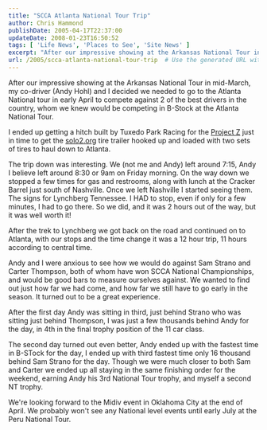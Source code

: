 ```yaml
---
title: "SCCA Atlanta National Tour Trip"
author: Chris Hammond
publishDate: 2005-04-17T22:37:00
updateDate: 2008-01-23T16:50:52
tags: [ 'Life News', 'Places to See', 'Site News' ]
excerpt: "After our impressive showing at the Arkansas National Tour in mid-March, my co-driver (Andy Hohl) and I decided we needed to go to the Atlanta National tour in early April to compete against 2 of the best drivers in the country, whom we knew would be competing in B-Stock at the Atlanta National Tour. I ended up getting a hitch built by Tuxedo Park Racing for the Project Z just in time to get the solo2.org tire trailer hooked up and loaded with two sets of tires to haul down to Atlanta.  The trip down was interesting. We (not me and Andy) left around 7:15, Andy I believe left around 8:30 or 9am on Friday morning. On the way down we stopped a few times for gas and restrooms, along with lunch at the Cracker Barrel just south of Nashville. Once we left Nashville I started seeing them. The signs for Lynchberg Tennessee. I HAD to stop, even if only for a few minutes, I had to go there. So we did, and it was 2 hours out of the way, but it was well worth it!    After the trek to Lynchberg we got back on the road and continued on to Atlanta, with our stops and the time change it was a 12 hour trip, 11 hours according to central time.  Andy and I were anxious to see how we would do against Sam Strano and Carter Thompson, both of whom have won SCCA National Championships, and would be good bars to measure ourselves against. We wanted to find out just how far we had come, and how far we still have to go early in the season. It turned out to be a great experience. After the first day Andy was sitting in third, just behind&nbsp;Strano who was sitting just behind Thompson, I was just a few thousands behind Andy for the day, in 4th in the final trophy position of the 11 car class. The second day turned out even better, Andy ended up with the fastest time in B-STock for the day, I ended up with third fastest time only 16 thousand behind Sam Strano for the day. Though we were much closer to both Sam and Carter we ended up all staying in the same finishing order for the weekend, earning Andy his 3rd National Tour trophy, and myself a second NT trophy. We're looking forward to the Midiv event in Oklahoma City at the end of April. We probably won't see any National level events until early July at the Peru National..."
url: /2005/scca-atlanta-national-tour-trip  # Use the generated URL with year
---
```

<P>After our impressive showing at the Arkansas National Tour in mid-March, my co-driver (Andy Hohl) and I decided we needed to go to the Atlanta National tour in early April to compete against 2 of the best drivers in the country, whom we knew would be competing in B-Stock at the Atlanta National Tour.</P> <P>I ended up getting a hitch built by Tuxedo Park Racing for the <A title=ProjectZ href="https://www.solo2.org/Default.aspx?tabid=27" target=_blank>Project Z</A> just in time to get the <A title=Solo2.org! href="https://www.solo2.org/" target=_blank><a title="the ultimate autocross web site" href="https://www.solo2.org/" target="_blank">solo2.org</a></A> tire trailer hooked up and loaded with two sets of tires to haul down to Atlanta.</P>  <p>The trip down was interesting. We (not me and Andy) left around 7:15, Andy I believe left around 8:30 or 9am on Friday morning. On the way down we stopped a few times for gas and restrooms, along with lunch at the Cracker Barrel just south of Nashville. Once we left Nashville I started seeing them. The signs for Lynchberg Tennessee. I HAD to stop, even if only for a few minutes, I had to go there. So we did, and it was 2 hours out of the way, but it was well worth it! </p>  <p> After the trek to Lynchberg we got back on the road and continued on to Atlanta, with our stops and the time change it was a 12 hour trip, 11 hours according to central time. </p> <P>Andy and I were anxious to see how we would do against Sam Strano and Carter Thompson, both of whom have won SCCA National Championships, and would be good bars to measure ourselves against. We wanted to find out just how far we had come, and how far we still have to go early in the season. It turned out to be a great experience.</P> <P>After the first day Andy was sitting in third, just behind&nbsp;Strano who was sitting just behind Thompson, I was just a few thousands behind Andy for the day, in 4th in the final trophy position of the 11 car class.</P> <P>The second day turned out even better, Andy ended up with the fastest time in B-STock for the day, I ended up with third fastest time only 16 thousand behind Sam Strano for the day. Though we were much closer to both Sam and Carter we ended up all staying in the same finishing order for the weekend, earning Andy his 3rd National Tour trophy, and myself a second NT trophy.</P> <P>We're looking forward to the Midiv event in Oklahoma City at the end of April. We probably won't see any National level events until early July at the Peru National Tour.</P>
